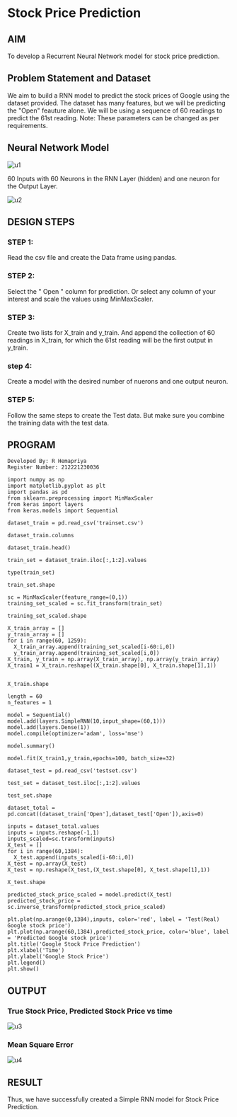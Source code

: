 # Stock Price Prediction

## AIM

To develop a Recurrent Neural Network model for stock price prediction.

## Problem Statement and Dataset
We aim to build a RNN model to predict the stock prices of Google using the dataset provided. The dataset has many features, but we will be predicting the "Open" feauture alone. We will be using a sequence of 60 readings to predict the 61st reading. Note: These parameters can be changed as per requirements.

## Neural Network Model

![u1](https://github.com/Hemapriya-2004/rnn-stock-price-prediction/assets/94184828/fb3dc711-f102-4056-a4a6-387bc46a6178)

60 Inputs with 60 Neurons in the RNN Layer (hidden) and one neuron for the Output Layer.

![u2](https://github.com/Hemapriya-2004/rnn-stock-price-prediction/assets/94184828/100f06f8-cfcd-4a0f-a8d1-ba8618905740)


## DESIGN STEPS

### STEP 1:
Read the csv file and create the Data frame using pandas.

### STEP 2:
Select the " Open " column for prediction. Or select any column of your interest and scale the values using MinMaxScaler.

### STEP 3:
Create two lists for X_train and y_train. And append the collection of 60 readings in X_train, for which the 61st reading will be the first output in y_train.

### step 4:
Create a model with the desired number of nuerons and one output neuron.

### STEP 5:
Follow the same steps to create the Test data. But make sure you combine the training data with the test data.

## PROGRAM
```
Developed By: R Hemapriya
Register Number: 212221230036
```
```
import numpy as np
import matplotlib.pyplot as plt
import pandas as pd
from sklearn.preprocessing import MinMaxScaler
from keras import layers
from keras.models import Sequential

dataset_train = pd.read_csv('trainset.csv')

dataset_train.columns

dataset_train.head()

train_set = dataset_train.iloc[:,1:2].values

type(train_set)

train_set.shape

sc = MinMaxScaler(feature_range=(0,1))
training_set_scaled = sc.fit_transform(train_set)

training_set_scaled.shape

X_train_array = []
y_train_array = []
for i in range(60, 1259):
  X_train_array.append(training_set_scaled[i-60:i,0])
  y_train_array.append(training_set_scaled[i,0])
X_train, y_train = np.array(X_train_array), np.array(y_train_array)
X_train1 = X_train.reshape((X_train.shape[0], X_train.shape[1],1))


X_train.shape

length = 60
n_features = 1

model = Sequential()
model.add(layers.SimpleRNN(10,input_shape=(60,1)))
model.add(layers.Dense(1))
model.compile(optimizer='adam', loss='mse')

model.summary()

model.fit(X_train1,y_train,epochs=100, batch_size=32)

dataset_test = pd.read_csv('testset.csv')

test_set = dataset_test.iloc[:,1:2].values

test_set.shape

dataset_total = pd.concat((dataset_train['Open'],dataset_test['Open']),axis=0)

inputs = dataset_total.values
inputs = inputs.reshape(-1,1)
inputs_scaled=sc.transform(inputs)
X_test = []
for i in range(60,1384):
  X_test.append(inputs_scaled[i-60:i,0])
X_test = np.array(X_test)
X_test = np.reshape(X_test,(X_test.shape[0], X_test.shape[1],1))

X_test.shape

predicted_stock_price_scaled = model.predict(X_test)
predicted_stock_price = sc.inverse_transform(predicted_stock_price_scaled)

plt.plot(np.arange(0,1384),inputs, color='red', label = 'Test(Real) Google stock price')
plt.plot(np.arange(60,1384),predicted_stock_price, color='blue', label = 'Predicted Google stock price')
plt.title('Google Stock Price Prediction')
plt.xlabel('Time')
plt.ylabel('Google Stock Price')
plt.legend()
plt.show()
```
## OUTPUT

### True Stock Price, Predicted Stock Price vs time

![u3](https://github.com/Hemapriya-2004/rnn-stock-price-prediction/assets/94184828/de1d023b-ce8d-4520-a187-cca87f7b69f6)


### Mean Square Error

![u4](https://github.com/Hemapriya-2004/rnn-stock-price-prediction/assets/94184828/50e66cb6-7e69-489b-9360-422f9ecf137d)


## RESULT
Thus, we have successfully created a Simple RNN model for Stock Price Prediction.
